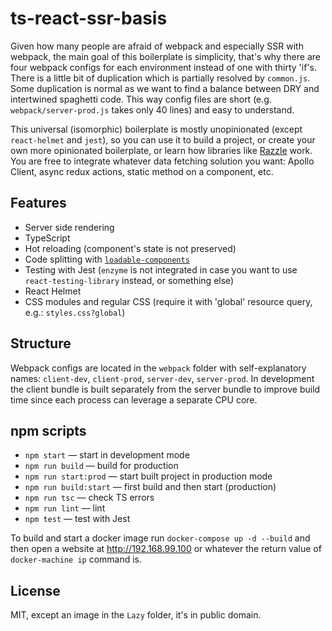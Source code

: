 # ts-react-ssr-basis

Given how many people are afraid of webpack and especially SSR with webpack, the main goal of this boilerplate is simplicity, that's why there are four webpack configs for each environment instead of one with thirty 'if's. There is a little bit of duplication which is partially resolved by `common.js`. Some duplication is normal as we want to find a balance between DRY and intertwined spaghetti code. This way config files are short (e.g. `webpack/server-prod.js` takes only 40 lines) and easy to understand.

This universal (isomorphic) boilerplate is mostly unopinionated (except `react-helmet` and `jest`), so you can use it to build a project, or create your own more opinionated boilerplate, or learn how libraries like [Razzle](https://github.com/jaredpalmer/razzle/) work. You are free to integrate whatever data fetching solution you want: Apollo Client, async redux actions, static method on a component, etc.

## Features
 - Server side rendering
 - TypeScript
 - Hot reloading (component's state is not preserved)
 - Code splitting with [`loadable-components`](https://github.com/smooth-code/loadable-components)
 - Testing with Jest (`enzyme` is not integrated in case you want to use `react-testing-library` instead, or something else)
 - React Helmet
 - CSS modules and regular CSS (require it with 'global' resource query, e.g.: `styles.css?global`)

## Structure
Webpack configs are located in the `webpack` folder with self-explanatory names: `client-dev`, `client-prod`, `server-dev`, `server-prod`. In development the client bundle is built separately from the server bundle to improve build time since each process can leverage a separate CPU core.

## npm scripts
 - `npm start` — start in development mode
 - `npm run build` — build for production
 - `npm run start:prod` — start built project in production mode
 - `npm run build:start` — first build and then start (production)
 - `npm run tsc` — check TS errors
 - `npm run lint` — lint
 - `npm test` — test with Jest

To build and start a docker image run `docker-compose up -d --build` and then open a website at http://192.168.99.100 or whatever the return value of `docker-machine ip` command is.

## License
MIT, except an image in the `Lazy` folder, it's in public domain.
